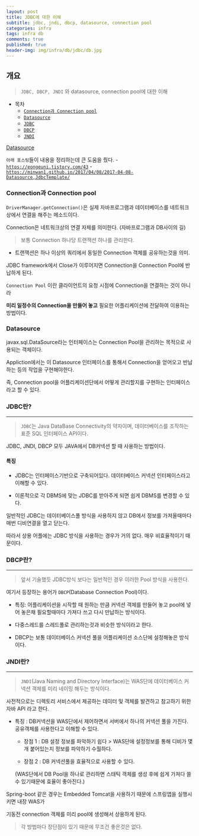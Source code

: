```yaml
---
layout: post
title: JDBC에 대한 이해
subtitle: jdbc, jndi, dbcp, datasource, connection pool
categories: infra
tags: infra db
comments: true
published: true
header-img: img/infra/db/jdbc/db.jpg
---
```


## 개요
> `JDBC, DBCP, JNDI` 와 datasource, connection pool에 대한 이해

-   목차
    - [`Connection과 Connection pool`](#Connection과-Connection-pool)
    - [`Datasource`](#Datasource)
    - [`JDBC`](#JDBC란?)
    - [`DBCP`](#DBCP란?)       
    - [`JNDI`](#JNDI란?)

[Datasource](#Datasource)

`아래 포스팅`들이 내용을 정리하는데 큰 도움을 줬다.
    - [`https://eongeuni.tistory.com/43`](https://eongeuni.tistory.com/43)
    - [`https://minwan1.github.io/2017/04/08/2017-04-08-Datasource,JdbcTemplate/`](https://minwan1.github.io/2017/04/08/2017-04-08-Datasource,JdbcTemplate/)



### Connection과 Connection pool

`DriverManager.getConnection()`은 실제 자바프로그램과 데이터베이스를 네트워크상에서 연결을 해주는 메소드이다.

Connection은 네트워크상의 연결 자체를 의미한다. (자바프로그램과 DB사이의 길)

> 보통 Connection 하나당 트랜잭션 하나를 관리한다.

* 트랜잭션은 하나 이상의 쿼리에서 동일한 Connection 객체를 공유하는것을 의미.

JDBC framework에서 Close가 이루어지면 Connection을 Connection Pool에 반납하게 된다.


`Connection Pool` 이란 클라이언트의 요청 시점에 Connection을 연결하는 것이 아니라 

**미리 일정수의 Connection을 만들어 놓고** 필요한 어플리케이션에 전달하여 이용하는 방법이다.




### Datasource

javax.sql.DataSource라는 인터페이스는 Connection Pool을 관리하는 목적으로 사용되는 객체이다.

Appliction에서는 이 Datasource 인터페이스를 통해서 Connection을 얻어오고 반납하는 등의 작업을 구현해야한다.

즉, Connection pool을 어플리케이션단에서 어떻게 관리할지를 구현하는 인터페이스라고 할 수 있다. 




### JDBC란?

---

> `JDBC`는 Java DataBase Connectivity의 약자이며, 데이터베이스를 조작하는 표준 SQL 인터페이스 API이다. 

JDBC, JNDI, DBCP 모두 JAVA에서 DB커넥션 할 때 사용하는 방법이다.

#### 특징

- JDBC는 인터페이스기반으로 구축되어있다. 데이터베이스 커넥션 인터페이스라고 이해할 수 있다.

- 이론적으로 각 DBMS에 맞는 JDBC를 받아주게 되면 쉽게 DBMS를 변경할 수 있다.


일반적인 JDBC는 데이터베이스풀 방식을 사용하지 않고 DB에서 정보를 가져올때마다 매번 디비연결을 열고 닫는다.

따라서 상용 어플에는 JDBC 방식을 사용하는 경우가 거의 없다. 매우 비효율적이기 때문이다.




### DBCP란?

---

> 앞서 기술했듯 JDBC방식 보다는 일반적인 경우 이러한 Pool 방식을 사용한다.

여기서 등장하는 용어가 `DBCP`(Database Connection Pool)이다.


- 특징: 어플리케이션을 시작할 때 원하는 만큼 커넥션 객체를 만들어 놓고  pool에 넣어 놓은채 필요할때마다 가져다 쓰고 다시 만납하는 방식이다.

- 다중스레드를 스레드풀로 관리하는것과 비슷한 방식이라고 한다.

- DBCP는 보통 데이터베이스 커넥션 풀을 어플리케이션 소스단에 설정해놓은 방식이다.




### JNDI란?

---

> `JNDI`(Java Naming and Directory Interface)는 WAS단에 데이터베이스 커넥션 객체를 미리 네이밍 해두는 방식이다.

사전적으로는 디렉토리 서비스에서 제공하는 데이터 및 객체를 발견하고 참고하기 위한 자바 API 라고 한다.

- 특징 : DB커넥션을 WAS단에서 제어하면서 서버에서 하나의 커넥션 풀을 가진다. 공유객체를 사용한다고 이해할 수 있다.

	- 장점 1 : DB 설정 정보를 파악하기 쉽다 > WAS단에 설정정보를 통해 디비가 몇개 붙어있는지 정보를 파악하기 수월하다.

    - 장점 2 : DB 커넥션풀을 효율적으로 사용할 수 있다. 

    (WAS단에서 DB Pool을 하나로 관리하면 스태틱 객체를 생성 후에 쉽게 가져다 쓸 수 있기때문에 효율이 좋아진다.) 

Spring-boot 같은 경우는 Embedded Tomcat을 사용하기 때문에 스프링앱을 실행시키면 내장 WAS가 

기동전 connection 객체를 미리 pool에 생성해서 상용하게 된다.


> 각 방법마다 장단점이 있기 때문에 무조건 좋은것은 없다.
